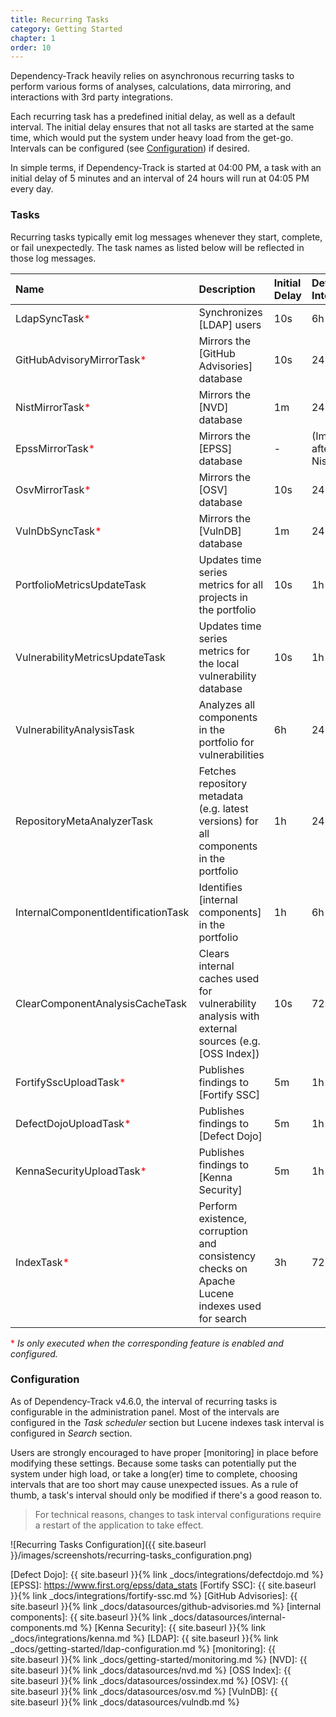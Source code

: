 ```yaml
---
title: Recurring Tasks
category: Getting Started
chapter: 1
order: 10
---
```


Dependency-Track heavily relies on asynchronous recurring tasks to perform various forms of analyses, calculations,
data mirroring, and interactions with 3rd party integrations. 

Each recurring task has a predefined initial delay, as well as a default interval. 
The initial delay ensures that not all tasks are started at the same time, which would put the system under heavy load 
from the get-go. Intervals can be configured (see [Configuration](#configuration)) if desired.

In simple terms, if Dependency-Track is started at 04:00 PM, a task with an initial delay of 5 minutes and an interval
of 24 hours will run at 04:05 PM every day. 

### Tasks

Recurring tasks typically emit log messages whenever they start, complete, or fail unexpectedly. The task names as
listed below will be reflected in those log messages.

| Name                                                       | Description                                                                                     | Initial Delay | Default Interval                   |
|:-----------------------------------------------------------|:------------------------------------------------------------------------------------------------|:--------------|:-----------------------------------|
| LdapSyncTask<span style="color: red">\*</span>             | Synchronizes [LDAP] users                                                                       | 10s           | 6h                                 |
| GitHubAdvisoryMirrorTask<span style="color: red">\*</span> | Mirrors the [GitHub Advisories] database                                                        | 10s           | 24h                                |
| NistMirrorTask<span style="color: red">\*</span>           | Mirrors the [NVD] database                                                                      | 1m            | 24h                                |
| EpssMirrorTask<span style="color: red">\*</span>           | Mirrors the [EPSS] database                                                                     | -             | (Immediately after NistMirrorTask) |
| OsvMirrorTask<span style="color: red">\*</span>            | Mirrors the [OSV] database                                                                      | 10s           | 24h                                |
| VulnDbSyncTask<span style="color: red">\*</span>           | Mirrors the [VulnDB] database                                                                   | 1m            | 24h                                |
| PortfolioMetricsUpdateTask                                 | Updates time series metrics for all projects in the portfolio                                   | 10s           | 1h                                 |
| VulnerabilityMetricsUpdateTask                             | Updates time series metrics for the local vulnerability database                                | 10s           | 1h                                 |
| VulnerabilityAnalysisTask                                  | Analyzes all components in the portfolio for vulnerabilities                                    | 6h            | 24h                                |
| RepositoryMetaAnalyzerTask                                 | Fetches repository metadata (e.g. latest versions) for all components in the portfolio          | 1h            | 24h                                |
| InternalComponentIdentificationTask                        | Identifies [internal components] in the portfolio                                               | 1h            | 6h                                 |
| ClearComponentAnalysisCacheTask                            | Clears internal caches used for vulnerability analysis with external sources (e.g. [OSS Index]) | 10s           | 72h                                |
| FortifySscUploadTask<span style="color: red">\*</span>     | Publishes findings to [Fortify SSC]                                                             | 5m            | 1h                                 |
| DefectDojoUploadTask<span style="color: red">\*</span>     | Publishes findings to [Defect Dojo]                                                             | 5m            | 1h                                 |
| KennaSecurityUploadTask<span style="color: red">\*</span>  | Publishes findings to [Kenna Security]                                                          | 5m            | 1h                                 |
| IndexTask<span style="color: red">\*</span>                | Perform existence, corruption and consistency checks on Apache Lucene indexes used for search   | 3h            | 72h                                |

<span style="color: red">\*</span> *Is only executed when the corresponding feature is enabled and configured.*

### Configuration

As of Dependency-Track v4.6.0, the interval of recurring tasks is configurable in the administration panel. 
Most of the intervals are configured in the _Task scheduler_ section but Lucene indexes task interval is configured in _Search_ section.

Users are strongly encouraged to have proper [monitoring] in place before modifying these settings. Because some tasks
can potentially put the system under high load, or take a long(er) time to complete, choosing intervals that are too 
short may cause unexpected issues. As a rule of thumb, a task's interval should only be modified if there's a good 
reason to.

> For technical reasons, changes to task interval configurations require a restart of the application to take effect.

![Recurring Tasks Configuration]({{ site.baseurl }}/images/screenshots/recurring-tasks_configuration.png)

[Defect Dojo]: {{ site.baseurl }}{% link _docs/integrations/defectdojo.md %}
[EPSS]: https://www.first.org/epss/data_stats
[Fortify SSC]: {{ site.baseurl }}{% link _docs/integrations/fortify-ssc.md %}
[GitHub Advisories]: {{ site.baseurl }}{% link _docs/datasources/github-advisories.md %}
[internal components]: {{ site.baseurl }}{% link _docs/datasources/internal-components.md %}
[Kenna Security]: {{ site.baseurl }}{% link _docs/integrations/kenna.md %}
[LDAP]: {{ site.baseurl }}{% link _docs/getting-started/ldap-configuration.md %}
[monitoring]: {{ site.baseurl }}{% link _docs/getting-started/monitoring.md %}
[NVD]: {{ site.baseurl }}{% link _docs/datasources/nvd.md %}
[OSS Index]: {{ site.baseurl }}{% link _docs/datasources/ossindex.md %}
[OSV]: {{ site.baseurl }}{% link _docs/datasources/osv.md %}
[VulnDB]: {{ site.baseurl }}{% link _docs/datasources/vulndb.md %}
